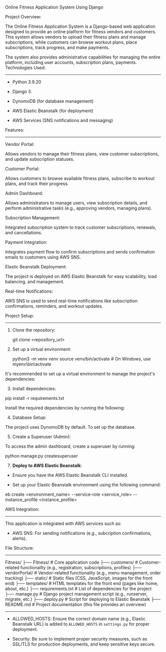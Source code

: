 Online Fitness Application System Using Django

Project Overview:


The Online Fitness Application  System is a Django-based web application designed to provide an online platform for fitness vendors and customers. This system allows vendors to upload their fitness plans and manage subscriptions, while customers can browse workout plans, place subscriptions, track progress, and make payments.

The system also provides administrative capabilities for managing the entire platform, including user accounts, subscription plans, payments.
Technologies Used:

-----------------

- Python 3.9.20

- Django 3.

- DynomoDB (for database management)

- AWS Elastic Beanstalk (for deployment)

- AWS Services (SNS notifications and messaging)
 
Features:

---------

Vendor Portal:

Allows vendors to manage their fitness plans, view customer subscriptions, and update subscription statuses.

Customer Portal:

Allows customers to browse available fitness plans, subscribe to workout plans, and track their progress.

Admin Dashboard:

Allows administrators to manage users, view subscription details, and perform administrative tasks (e.g., approving vendors, managing plans).

Subscription Management:

Integrated subscription system to track customer subscriptions, renewals, and cancellations.

Payment Integration:

Integrates payment flow to confirm subscriptions and sends confirmation emails to customers using AWS SNS.

Elastic Beanstalk Deployment:

The project is deployed on AWS Elastic Beanstalk for easy scalability, load balancing, and management.

Real-time Notifications:

AWS SNS is used to send real-time notifications like subscription confirmations, reminders, and workout updates.


 
Project Setup:

--------------

1. Clone the repository:

    git clone <repository_url>
 
2. Set up a virtual environment:

    python3 -m venv venv source venv/bin/activate # On Windows, use myenv\bin\activate

It's recommended to set up a virtual environment to manage the project's dependencies:  
 
3. Install dependencies:

pip install -r requirements.txt
 
Install the required dependencies by running the following:

4. Database Setup:

The project uses DynomoDB by default. To set up the database.
 
5. Create a Superuser (Admin):

To access the admin dashboard, create a superuser by running:

python manage.py createsuperuser
 
7. **Deploy to AWS Elastic Beanstalk**:

- Ensure you have the AWS Elastic Beanstalk CLI installed.

- Set up your Elastic Beanstalk environment using the following command:

eb create <environment_name> --service-role <service_role> --instance_profile <instance_profile>
 
 
AWS Integration:

-----------------

This application is integrated with AWS services such as:

- AWS SNS: For sending notifications (e.g., subcription confirmations, alerts).
 
File Structure:

---------------
Fitness/
    ├── Fitness/                # Core application code
    ├── customers/              # Customer-related functionality (e.g., registration, subscriptions, profiles)
    ├── vendorPortal/           # Vendor-related functionality (e.g., menu management, order tracking)
    ├── static/                 # Static files (CSS, JavaScript, images for the front end)
    ├── templates/              # HTML templates for the front end (pages like home, about, etc.)
    ├── requirements.txt        # List of dependencies for the project
    ├── manage.py               # Django project management script (e.g., runserver, migrate, etc.)
    ├── deploy.py               # Script for deploying to Elastic Beanstalk
    ├── README.md               # Project documentation (this file provides an overview)


----------------

- ALLOWED_HOSTS: Ensure the correct domain name (e.g., Elastic Beanstalk URL) is added to `ALLOWED_HOSTS` in `settings.py` for proper deployment.
 
- Security: Be sure to implement proper security measures, such as SSL/TLS for production deployments, and keep sensitive keys secure.
 
